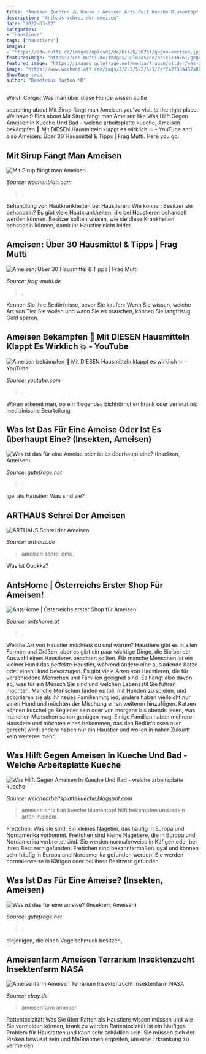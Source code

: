 ```yaml
---
title: "Ameisen Züchten Zu Hause : Ameisen Ants Bait Kueche Blumentopf Hilft Bekampfen Umsiedeln Arten Meinem"
description: "Arthaus schrei der ameisen"
date: "2022-03-02"
categories:
- "haustiere"
tags: ["haustiere"]
images:
- "https://cdn.mutti.de/images/uploads/de/brick/30761/gegen-ameisen.jpg"
featuredImage: "https://cdn.mutti.de/images/uploads/de/brick/30761/gegen-ameisen.jpg"
featured_image: "https://images.gutefrage.net/media/fragen/bilder/was-ist-das-fuer-eine-ameise/0_original.jpg?v=1402131853000"
image: "https://www.wochenblatt.com/imgs/2/2/2/5/2/6/1/7ef7a2738a457a86.jpg"
ShowToc: true
author: "Demetrius Barton MD"
---
```



Welsh Corgis: Was man über diese Hunde wissen sollte

	

		
searching about Mit Sirup fängt man Ameisen you've visit to the right place. We have 9 Pics about Mit Sirup fängt man Ameisen like Was Hilft Gegen Ameisen In Kueche Und Bad - welche arbeitsplatte kueche, Ameisen bekämpfen 🐜 Mit DIESEN Hausmitteln klappt es wirklich 💥 - YouTube and also Ameisen: Über 30 Hausmittel &amp; Tipps | Frag Mutti. Here you go:
		
    
## Mit Sirup Fängt Man Ameisen

<img loading=lazy src="https://www.wochenblatt.com/imgs/2/2/2/5/2/6/1/7ef7a2738a457a86.jpg" onerror="this.onerror=null;this.src='https://tse4.mm.bing.net/th?id=OIP.fveic4pFeobDKrik_q36CAHaE7&amp;pid=15.1';" alt="Mit Sirup fängt man Ameisen">

_Source: wochenblatt.com_

>. 

	

Behandlung von Hautkrankheiten bei Haustieren: Wie können Besitzer sie behandeln?
Es gibt viele Hautkrankheiten, die bei Haustieren behandelt werden können. Besitzer sollten wissen, wie sie diese Krankheiten behandeln können, damit ihr Haustier nicht leidet.

    
## Ameisen: Über 30 Hausmittel &amp; Tipps | Frag Mutti

<img loading=lazy src="https://cdn.mutti.de/images/uploads/de/brick/30761/gegen-ameisen.jpg" onerror="this.onerror=null;this.src='https://tse4.mm.bing.net/th?id=OIP.2BKMAUMy0ldx0mb8SBbEGQAAAA&amp;pid=15.1';" alt="Ameisen: Über 30 Hausmittel &amp; Tipps | Frag Mutti">

_Source: frag-mutti.de_

>. 

	

Kennen Sie Ihre Bedürfnisse, bevor Sie kaufen: Wenn Sie wissen, welche Art von Tier Sie wollen und wann Sie es brauchen, können Sie langfristig Geld sparen.

    
## Ameisen Bekämpfen 🐜 Mit DIESEN Hausmitteln Klappt Es Wirklich 💥 - YouTube

<img loading=lazy src="https://i.ytimg.com/vi/TwxhT9I_odU/hqdefault.jpg" onerror="this.onerror=null;this.src='https://tse2.mm.bing.net/th?id=OIP.e2vekkmNytcEGssqqbF0BAHaFj&amp;pid=15.1';" alt="Ameisen bekämpfen 🐜 Mit DIESEN Hausmitteln klappt es wirklich 💥 - YouTube">

_Source: youtube.com_

>. 

	

Woran erkennt man, ob ein fliegendes Eichhörnchen krank oder verletzt ist: medizinische Beurteilung

    
## Was Ist Das Für Eine Ameise Oder Ist Es überhaupt Eine? (Insekten, Ameisen)

<img loading=lazy src="https://images.gutefrage.net/media/fragen-antworten/bilder/217227648/0_full.jpg?v=1470774294000" onerror="this.onerror=null;this.src='https://tse3.mm.bing.net/th?id=OIP.bWNothNFwm5Chj1vdijw9QHaJ4&amp;pid=15.1';" alt="Was ist das für eine Ameise oder ist es überhaupt eine? (Insekten, Ameisen)">

_Source: gutefrage.net_

>. 

	

Igel als Haustier: Was sind sie?

    
## ARTHAUS Schrei Der Ameisen

<img loading=lazy src="http://multimedia2018.kinowelt.de/khe/schreiderameisen/plakat_highlight/SchreiDerAmeisen_DVD-D-1_webdetail_300.jpg" onerror="this.onerror=null;this.src='https://tse2.mm.bing.net/th?id=OIP.cY-w2xo08YU_q3QuPW9rCAAAAA&amp;pid=15.1';" alt="ARTHAUS Schrei der Ameisen">

_Source: arthaus.de_

>ameisen schrei omu. 

	

Was ist Quokka?

    
## AntsHome | Österreichs Erster Shop Für Ameisen!

<img loading=lazy src="https://cdn.website-editor.net/284f009ea66d47d1b231f0fb3cf9b8e2/dms3rep/multi/camponotusligniperda1-8ce2ea11.jpg" onerror="this.onerror=null;this.src='https://tse2.mm.bing.net/th?id=OIP.mM8LaBy_FtIfbhQiLZta-gHaJn&amp;pid=15.1';" alt="AntsHome | Österreichs erster Shop für Ameisen!">

_Source: antshome.at_

>. 

	

Welche Art von Haustier möchtest du und warum?
Haustiere gibt es in allen Formen und Größen, aber es gibt ein paar wichtige Dinge, die Sie bei der Auswahl eines Haustieres beachten sollten. Für manche Menschen ist ein kleiner Hund das perfekte Haustier, während andere eine ausladende Katze oder einen Hund bevorzugen. Es gibt viele Arten von Haustieren, die für verschiedene Menschen und Familien geeignet sind. Es hängt also davon ab, was für ein Mensch Sie sind und welchen Lebensstil Sie führen möchten.
Manche Menschen finden es toll, mit Hunden zu spielen, und adoptieren sie als ihr neues Familienmitglied; andere haben vielleicht nur einen Hund und möchten der Mischung einen weiteren hinzufügen. Katzen können kuschelige Begleiter sein oder von morgens bis abends lesen, was manchen Menschen schon genügen mag. Einige Familien haben mehrere Haustiere und möchten eines bekommen, das den Bedürfnissen aller gerecht wird; andere haben nur ein Haustier und wollen in naher Zukunft kein weiteres mehr.

    
## Was Hilft Gegen Ameisen In Kueche Und Bad - Welche Arbeitsplatte Kueche

<img loading=lazy src="https://www.gartenjournal.net/wp-content/uploads/ameisen-im-haus-9.jpg" onerror="this.onerror=null;this.src='https://tse3.mm.bing.net/th?id=OIP.NmKjd13zCNTQJpQNuF7O3gHaE7&amp;pid=15.1';" alt="Was Hilft Gegen Ameisen In Kueche Und Bad - welche arbeitsplatte kueche">

_Source: welchearbeitsplattekueche.blogspot.com_

>ameisen ants bait kueche blumentopf hilft bekampfen umsiedeln arten meinem. 

	

Frettchen: Was sie sind: Ein kleines Nagetier, das häufig in Europa und Nordamerika vorkommt.
Frettchen sind kleine Nagetiere, die in Europa und Nordamerika verbreitet sind. Sie werden normalerweise in Käfigen oder bei ihren Besitzern gefunden. Frettchen sind bekanntermaßen loyal und können sehr häufig in Europa und Nordamerika gefunden werden. Sie werden normalerweise in Käfigen oder bei ihren Besitzern gefunden.

    
## Was Ist Das Für Eine Ameise? (Insekten, Ameisen)

<img loading=lazy src="https://images.gutefrage.net/media/fragen/bilder/was-ist-das-fuer-eine-ameise/0_original.jpg?v=1402131853000" onerror="this.onerror=null;this.src='https://tse4.mm.bing.net/th?id=OIP.Mx9SPwexIIs0004YM8Rn-wHaHa&amp;pid=15.1';" alt="Was ist das für eine ameise? (Insekten, Ameisen)">

_Source: gutefrage.net_

>. 

	

diejenigen, die einen Vogelschmuck besitzen,

    
## Ameisenfarm Ameisen Terrarium Insektenzucht Insektenfarm NASA

<img loading=lazy src="http://www.geheimshop.de/bilder/diverse/ameisenfarm/image2.jpg" onerror="this.onerror=null;this.src='https://tse1.mm.bing.net/th?id=OIP.Q9xu5Sw1S_JfrAV7QLreEAAAAA&amp;pid=15.1';" alt="Ameisenfarm Ameisen Terrarium Insektenzucht Insektenfarm NASA">

_Source: ebay.de_

>ameisenfarm ameisen. 

	

Rattentoxizität: Was Sie über Ratten als Haustiere wissen müssen und wie Sie vermeiden können, krank zu werden
Rattentoxizität ist ein häufiges Problem für Hausratten und kann sehr schädlich sein. Sie müssen sich der Risiken bewusst sein und Maßnahmen ergreifen, um eine Erkrankung zu vermeiden.


